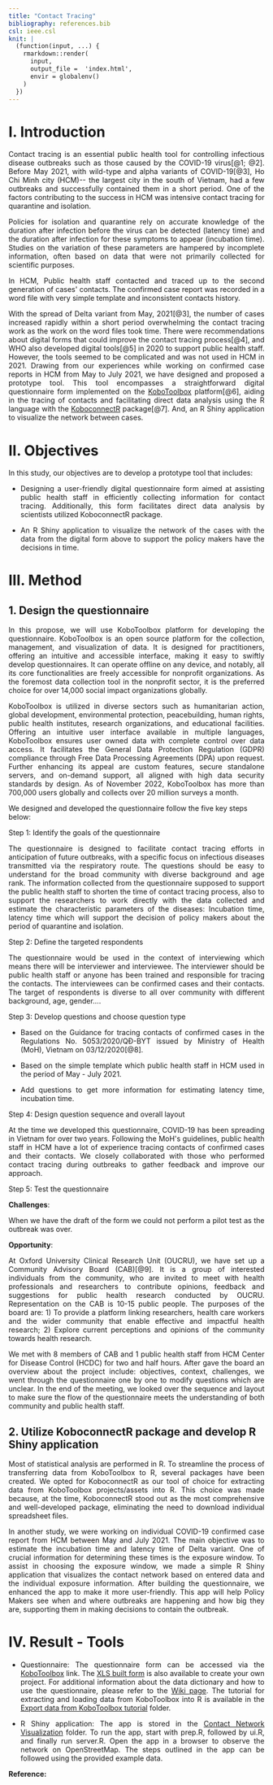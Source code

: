 ```yaml
---
title: "Contact Tracing"
bibliography: references.bib
csl: ieee.csl
knit: |
  (function(input, ...) {
    rmarkdown::render(
      input,
      output_file =  'index.html',
      envir = globalenv()
    )
  })  
---
```


# I. Introduction

<p align="justify">
Contact tracing is an essential public health tool for controlling infectious disease outbreaks such as those caused by the COVID-19 virus[@1; @2]. Before May 2021, with wild-type and alpha variants of COVID-19[@3], Ho Chi Minh city (HCM)-- the largest city in the south of Vietnam, had a few outbreaks and successfully contained them in a short period. One of the factors contributing to the success in HCM was intensive contact tracing for quarantine and isolation.
</p>

<p align="justify">
Policies for isolation and quarantine rely on accurate knowledge of the duration after infection before the virus can be detected (latency time) and the duration after infection for these symptoms to appear (incubation time). Studies on the variation of these parameters are hampered by incomplete information, often based on data that were not primarily collected for scientific purposes.
</p>

<p align="justify">
In HCM, Public health staff contacted and traced up to the second generation of cases' contacts. The confirmed case report was recorded in a word file with very simple template and inconsistent contacts history.
</p>

<p align="justify">
With the spread of Delta variant from May, 2021[@3], the number of cases increased rapidly within a short period overwhelming the contact tracing work as the work on the word files took time. There were recommendations about digital forms that could improve the contact tracing process[@4], and WHO also developed digital tools[@5] in 2020 to support public health staff. However, the tools seemed to be complicated and was not used in HCM in 2021. Drawing from our experiences while working on confirmed case reports in HCM from May to July 2021, we have designed and proposed a prototype tool. This tool encompasses a straightforward digital questionnaire form implemented on the <a href="https://www.kobotoolbox.org/" title="Title"> KoboToolbox</a> platform[@6], aiding in the tracing of contacts and facilitating direct data analysis using the R language with the <a href="https://asitav-sen.github.io/KoboconnectR/" title="Title"> KoboconnectR</a> package[@7]. And, an R Shiny application to visualize the network between cases.
</p>

# II. Objectives

In this study, our objectives are to develop a prototype tool that includes:

-   <p align="justify">Designing a user-friendly digital questionnaire form aimed at assisting public health staff in efficiently collecting information for contact tracing. Additionally, this form facilitates direct data analysis by scientists utilized KoboconnectR package.</p>

-   <p align="justify">An R Shiny application to visualize the network of the cases with the data from the digital form above to support the policy makers have the decisions in time.</p>

# III. Method

## 1. Design the questionnaire

<p align="justify">
In this propose, we will use KoboToolbox platform for developing the questionnaire. KoboToolbox is an open source platform for the collection, management, and visualization of data. It is designed for practitioners, offering an intuitive and accessible interface, making it easy to swiftly develop questionnaires. It can operate offline on any device, and notably, all its core functionalities are freely accessible for nonprofit organizations. As the foremost data collection tool in the nonprofit sector, it is the preferred choice for over 14,000 social impact organizations globally.
</p>

<p align="justify">
KoboToolbox is utilized in diverse sectors such as humanitarian action, global development, environmental protection, peacebuilding, human rights, public health institutes, research organizations, and educational facilities. Offering an intuitive user interface available in multiple languages, KoboToolbox ensures user owned data with complete control over data access. It facilitates the General Data Protection Regulation (GDPR) compliance through Free Data Processing Agreements (DPA) upon request. Further enhancing its appeal are custom features, secure standalone servers, and on-demand support, all aligned with high data security standards by design. As of November 2022, KoboToolbox has more than 700,000 users globally and collects over 20 million surveys a month.
</p>

We designed and developed the questionnaire follow the five key steps below:

Step 1: Identify the goals of the questionnaire

<p align="justify">
The questionnaire is designed to facilitate contact tracing efforts in anticipation of future outbreaks, with a specific focus on infectious diseases transmitted via the respiratory route. The questions should be easy to understand for the broad community with diverse background and age rank. The information collected from the questionnaire supposed to support the public health staff to shorten the time of contact tracing process, also to support the researchers to work directly with the data collected and estimate the characteristic parameters of the diseases: Incubation time, latency time which will support the decision of policy makers about the period of quarantine and isolation.
</p>

Step 2: Define the targeted respondents

<p align="justify">
The questionnaire would be used in the context of interviewing which means there will be interviewer and interviewee. The interviewer should be public health staff or anyone has been trained and responsible for tracing the contacts. The interviewees can be confirmed cases and their contacts. The target of respondents is diverse to all over community with different background, age, gender....
</p>

Step 3: Develop questions and choose question type

-   <p align="justify">Based on the Guidance for tracing contacts of confirmed cases in the Regulations No. 5053/2020/QĐ-BYT issued by Ministry of Health (MoH), Vietnam on 03/12/2020[@8].</p>

-   <p align="justify">Based on the simple template which public health staff in HCM used in the period of May - July 2021.</p>

-   <p align="justify">Add questions to get more information for estimating latency time, incubation time.</p>

Step 4: Design question sequence and overall layout

<p align="justify">
At the time we developed this questionnaire, COVID-19 has been spreading in Vietnam for over two years. Following the MoH's guidelines, public health staff in HCM have a lot of experience tracing contacts of confirmed cases and their contacts. We closely collaborated with those who performed contact tracing during outbreaks to gather feedback and improve our approach.
</p>

Step 5: Test the questionnaire

**Challenges**: <p align="justify">When we have the draft of the form we could not perform a pilot test as the outbreak was over.</p>

**Opportunity**: <p align="justify">At Oxford University Clinical Research Unit (OUCRU), we have set up a Community Advisory Board (CAB)[@9]. It is a group of interested individuals from the community, who are invited to meet with health professionals and researchers to contribute opinions, feedback and suggestions for public health research conducted by OUCRU. Representation on the CAB is 10-15 public people. The purposes of the board are: 1) To provide a platform linking researchers, health care workers and the wider community that enable effective and impactful health research; 2) Explore current perceptions and opinions of the community towards health research.</p>

<p align="justify">
We met with 8 members of CAB and 1 public health staff from HCM Center for Disease Control (HCDC) for two and half hours. After gave the board an overview about the project include: objectives, context, challenges, we went through the questionnaire one by one to modify questions which are unclear. In the end of the meeting, we looked over the sequence and layout to make sure the flow of the questionnaire meets the understanding of both community and public health staff.
</p>

## 2. Utilize KoboconnectR package and develop R Shiny application

<p align="justify">
Most of statistical analysis are performed in R. To streamline the process of transferring data from KoboToolbox to R, several packages have been created. We opted for KoboconnectR as our tool of choice for extracting data from KoboToolbox projects/assets into R. This choice was made because, at the time, KoboconnectR stood out as the most comprehensive and well-developed package, eliminating the need to download individual spreadsheet files.
</p>

<p align="justify">
In another study, we were working on individual COVID-19 confirmed case report from HCM between May and July 2021. The main objective was to estimate the incubation time and latency time of Delta variant. One of crucial information for determining these times is the exposure window. To assist in choosing the exposure window, we made a simple R Shiny application that visualizes the contact network based on entered data and the individual exposure information. After building the questionnaire, we enhanced the app to make it more user-friendly. This app will help Policy Makers see when and where outbreaks are happening and how big they are, supporting them in making decisions to contain the outbreak.
</p>

# IV. Result - Tools

-   <p align="justify">Questionnaire: The questionnaire form can be accessed via the <a href="https://ee.kobotoolbox.org/x/BfIvw6ed" title="Title"> KoboToolbox</a> link. The <a href="https://github.com/manhnguy/Contact-Tracing-for-Respiratory-Transmitted-Diseases/blob/main/questionnaire_built_form.xlsx" title="Title"> XLS built form</a> is also available to create your own project. For additional information about the data dictionary and how to use the questionnaire, please refer to the <a href="https://github.com/manhnguy/Contact-Tracing-for-Respiratory-Transmitted-Diseases/wiki" title="Title"> Wiki page</a>. The tutorial for extracting and loading data from KoboToolbox into R is available in the <a href="https://github.com/manhnguy/Contact-Tracing-for-Respiratory-Transmitted-Diseases/tree/main/Export%20data%20from%20KoboToolbox%20tutorial" title="Title"> Export data from KoboToolbox tutorial</a> folder.</p>

-   <p align="justify">R Shiny application: The app is stored in the <a href="https://github.com/manhnguy/Contact-Tracing-for-Respiratory-Transmitted-Diseases/tree/main/Contact%20Network%20Visualization%20-%20R%20Shiny%20Application" title="Title"> Contact Network Visualization</a> folder. To run the app, start with prep.R, followed by ui.R, and finally run server.R. Open the app in a browser to observe the network on OpenStreetMap. The steps outlined in the app can be followed using the provided example data.</p>

**Reference:**
